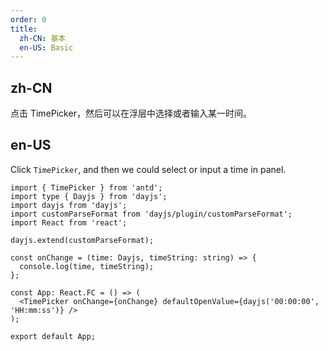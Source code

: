 ```yaml
---
order: 0
title:
  zh-CN: 基本
  en-US: Basic
---
```


## zh-CN

点击 TimePicker，然后可以在浮层中选择或者输入某一时间。

## en-US

Click `TimePicker`, and then we could select or input a time in panel.

```tsx
import { TimePicker } from 'antd';
import type { Dayjs } from 'dayjs';
import dayjs from 'dayjs';
import customParseFormat from 'dayjs/plugin/customParseFormat';
import React from 'react';

dayjs.extend(customParseFormat);

const onChange = (time: Dayjs, timeString: string) => {
  console.log(time, timeString);
};

const App: React.FC = () => (
  <TimePicker onChange={onChange} defaultOpenValue={dayjs('00:00:00', 'HH:mm:ss')} />
);

export default App;
```
